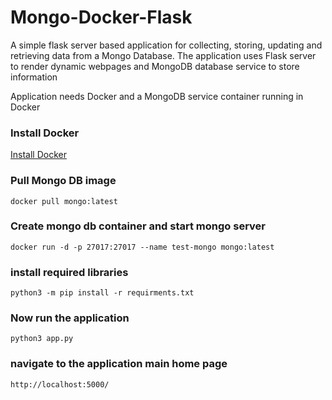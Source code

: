 # Mongo-Docker-Flask
A simple flask server based application for collecting, storing, updating and retrieving data from a Mongo Database.
The application uses Flask server to render dynamic webpages and MongoDB database service to store information

Application needs Docker and a MongoDB service container running in Docker
### Install Docker
[Install Docker](https://docs.docker.com/desktop/windows/install/)
### Pull Mongo DB image
```
docker pull mongo:latest
```
### Create mongo db container and start mongo server
```
docker run -d -p 27017:27017 --name test-mongo mongo:latest
```
### install required libraries
```
python3 -m pip install -r requirments.txt
```
### Now run the application
```
python3 app.py 
```
### navigate to the application main home page
```
http://localhost:5000/
```

